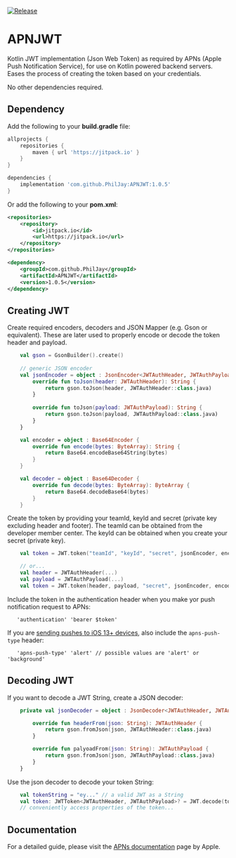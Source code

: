 [![Release](https://img.shields.io/github/release/PhilJay/APNJWT.svg?style=flat)](https://jitpack.io/#PhilJay/APNJWT)

# APNJWT
Kotlin JWT implementation (Json Web Token) as required by APNs (Apple Push Notification Service), for use on Kotlin powered backend servers. Eases the process of creating the token based on your credentials.

No other dependencies required.

## Dependency 

Add the following to your **build.gradle** file:
```groovy
allprojects {
    repositories {
        maven { url 'https://jitpack.io' }
    }
}

dependencies {
    implementation 'com.github.PhilJay:APNJWT:1.0.5'
}
```

Or add the following to your **pom.xml**:

```xml
<repositories>
    <repository>
        <id>jitpack.io</id>
        <url>https://jitpack.io</url>
    </repository>
</repositories>

<dependency>
    <groupId>com.github.PhilJay</groupId>
    <artifactId>APNJWT</artifactId>
    <version>1.0.5</version>
</dependency>
```

## Creating JWT

Create required encoders, decoders and JSON Mapper (e.g. Gson or equivalent). These are later used to properly encode or decode the token header and payload.

```kotlin
    val gson = GsonBuilder().create()
 
    // generic JSON encoder
    val jsonEncoder = object : JsonEncoder<JWTAuthHeader, JWTAuthPayload> {
        override fun toJson(header: JWTAuthHeader): String {
            return gson.toJson(header, JWTAuthHeader::class.java)
        }
    
        override fun toJson(payload: JWTAuthPayload): String {
            return gson.toJson(payload, JWTAuthPayload::class.java)
        }
    }

    val encoder = object : Base64Encoder {
        override fun encode(bytes: ByteArray): String {
            return Base64.encodeBase64String(bytes)
        }
    }

    val decoder = object : Base64Decoder {
        override fun decode(bytes: ByteArray): ByteArray {
            return Base64.decodeBase64(bytes)
        }
    }
```

Create the token by providing your teamId, keyId and secret (private key excluding header and footer). The teamId can be obtained from the developer member center. The keyId can be obtained when you create your secret (private key).

```kotlin
    val token = JWT.token("teamId", "keyId", "secret", jsonEncoder, encoder, decoder)

    // or...
    val header = JWTAuthHeader(...)
    val payload = JWTAuthPayload(...)
    val token = JWT.token(header, payload, "secret", jsonEncoder, encoder, decoder)
```

Include the token in the authentication header when you make yor push notification request to APNs:

```
   'authentication' 'bearer $token'
```



If you are [sending pushes to iOS 13+ devices](https://developer.apple.com/documentation/usernotifications/setting_up_a_remote_notification_server/sending_notification_requests_to_apns), also include the `apns-push-type` header:

```
   'apns-push-type' 'alert' // possible values are 'alert' or 'background'
```

## Decoding JWT

If you want to decode a JWT String, create a JSON decoder:

```kotlin
    private val jsonDecoder = object : JsonDecoder<JWTAuthHeader, JWTAuthPayload> {

        override fun headerFrom(json: String): JWTAuthHeader {
            return gson.fromJson(json, JWTAuthHeader::class.java)
        }

        override fun palyoadFrom(json: String): JWTAuthPayload {
            return gson.fromJson(json, JWTAuthPayload::class.java)
        }
    }
```

Use the json decoder to decode your token String:
```kotlin
    val tokenString = "ey..." // a valid JWT as a String
    val token: JWTToken<JWTAuthHeader, JWTAuthPayload>? = JWT.decode(tokenString, jsonDecoder, decoder)
    // conveniently access properties of the token...
```

## Documentation

For a detailed guide, please visit the [APNs documentation](https://developer.apple.com/library/archive/documentation/NetworkingInternet/Conceptual/RemoteNotificationsPG/APNSOverview.html#//apple_ref/doc/uid/TP40008194-CH8-SW1) page by Apple.

